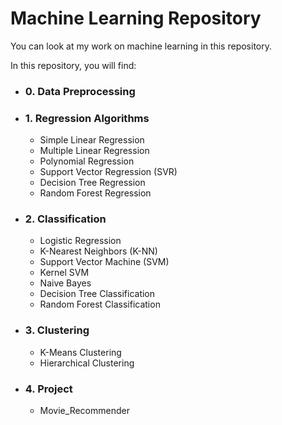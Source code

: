 # Machine Learning Repository

You can look at my work on machine learning in this repository.

In this repository, you will find:

* ### 0. Data Preprocessing&nbsp;
 
* ### 1. Regression Algorithms

  * Simple Linear Regression
  * Multiple Linear Regression
  * Polynomial Regression
  * Support Vector Regression (SVR)
  * Decision Tree Regression
  * Random Forest Regression

* ### 2. Classification

  * Logistic Regression
  * K-Nearest Neighbors (K-NN)
  * Support Vector Machine (SVM)
  * Kernel SVM
  * Naive Bayes
  * Decision Tree Classification
  * Random Forest Classification

* ### 3. Clustering

  * K-Means Clustering
  * Hierarchical Clustering
  
* ### 4. Project
  
  * Movie_Recommender
